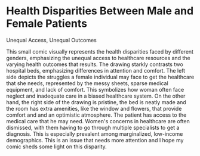 # Health Disparities Between Male and Female Patients

Unequal Access, Unequal Outcomes

<endl>

This small comic visually represents the health disparities faced by different genders, emphasizing the unequal access to healthcare resources and the varying health outcomes that results. The drawing starkly contrasts two hospital beds, emphasizing differences in attention and comfort. The left side depicts the struggles a female individual may face to get the healthcare that she needs, represented by the messy sheets, sparse medical equipment, and lack of comfort. This symbolizes how woman often face neglect and inadequate care in a biased healthcare system. On the other hand, the right side of the drawing is pristine, the bed is neatly made and the room has extra amenities, like the window and flowers, that provide comfort and and an optimistic atmosphere. The patient has access to the medical care that he may need. Women's concerns in healthcare are often dismissed, with them having to go through multiple specialists to get a diagnosis. This is especially prevalent among marginalized, low-income demographics. This is an issue that needs more attention and I hope my comic sheds some light on this disparity.
